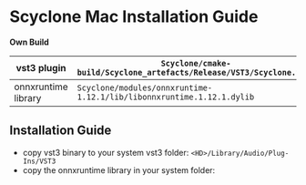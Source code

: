 # Scyclone Mac Installation Guide

**Own Build** <br />

|     vst3 plugin     | ```Scyclone/cmake-build/Scyclone_artefacts/Release/VST3/Scyclone.vst3``` |
|---------------------|-----------------------------------------------------------------------------------------------|
| onnxruntime library | ```Scyclone/modules/onnxruntime-1.12.1/lib/libonnxruntime.1.12.1.dylib```                                 |


## Installation Guide

- copy vst3 binary to your system vst3 folder: ```<HD>/Library/Audio/Plug-Ins/VST3```
- copy the onnxruntime library in your system folder:  <br />


